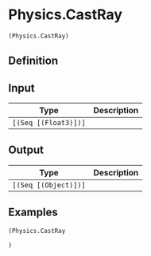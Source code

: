 # Physics.CastRay

```clojure
(Physics.CastRay)
```

## Definition


## Input
| Type | Description |
|------|-------------|
| `[(Seq [(Float3)])]` |  |


## Output
| Type | Description |
|------|-------------|
| `[(Seq [(Object)])]` |  |


## Examples

```clojure
(Physics.CastRay

)
```
